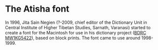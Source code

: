 # The Atisha font

In 1996, Jita Sain Negien (?-2009, chief editor of the Dictionary Unit in Central Institute of Higher Tibetan Studies, Sarnath, Varanasi) started to create a font for the Macintosh for use in his dictionary project ([BDRC MW1KG5422](http://purl.bdrc.io/MW1KG5422)), based on block prints. The font came to use around 1998-1999.